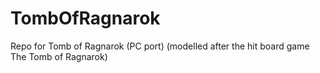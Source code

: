 # TombOfRagnarok
Repo for Tomb of Ragnarok (PC port) (modelled after the hit board game The Tomb of Ragnarok)
